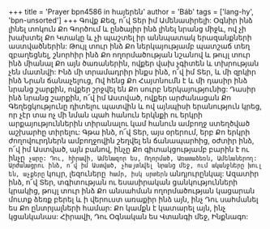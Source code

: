 +++
title = 'Prayer bpn4586 in հայերեն'
author = 'Báb'
tags = ['lang-hy', 'bpn-unsorted']
+++
Գովք Քեզ, ո՜վ Տեր իմ Ամենասիրելի: Օգնիր ինձ լինել տոկուն Քո Գործում և ընծայիր ինձ լինել նրանց միջև, ով չի խախտել Քո Կտակը և չի պաշտել իր աննպատակ երազանքների աստվածներին: Թույլ տուր ինձ Քո ներկայությամբ պատշաճ տեղ զբաղեցնել, շնորհիր ինձ Քո ողորմածության նշանով և թույլ տուր ինձ միանալ Քո այն ծառաներին, ովքեր վախ չգիտեն և տխրության չեն մատնվի: Ինձ մի տրամադրիր ինքս ինձ, ո՜վ իմ Տեր, և մի զրկիր ինձ Նրան ճանաչելուց, Ով հենց Քո Հայտնումն է և մի դասիր ինձ նրանց շարքին, ովքեր շրջվել են Քո սուրբ ներկայությունից: Դասիր ինձ նրանց շարքին, ո՜վ իմ Աստված, ովքեր արժանացան Քո Գեղեցկությունը դիտելու պատվին և ով այնպիսի երանություն կրեց, որ չէր տա ոչ մի նման պահ հանուն երկնքի ու երկրի արքայություններին տիրանալու կամ հանուն ամբողջ ստեղծված աշխարհը տիրելու: Գթա ինձ, ո՜վ Տեր, այս օրերում, երբ Քո երկրի ժողովուրդներն ամբողջովին շեղվել են ճանապարհից, օժտիր ինձ, ո՜վ իմ Աստված, այն բանով, ինչը Քո գիտակցությամբ բարին է ու ինչը` չարը: Դու, հիրավի, Ամենազոր ես, Ողորմած, Առատաձեռն, Ամենաներող:
	Արժանացրու ինձ, ո՜վ իմ Աստված, չհայտնվել նրանց մեջ, ում ականջները խուլ են, աչքերը` կույր, լեզուները` համր, իսկ սրտերն` անդյուրընկալ: Ազատիր ինձ, ո՜վ Տեր, տգիտության ու եսասիրական ցանկությունների կրակից, թույլ տուր ինձ Քո անսահման ողորմածության կացարան մուտք ձեռք բերել և ի վերուստ առաքիր ինձ այն, ինչ Դու սահմանել ես Քո ընտրյալների համար: Քո կամքն է կատարել այն, ինչ կցանկանաս: Հիրավի, Դու Օգնական ես Վտանգի մեջ, Ինքնագո:
